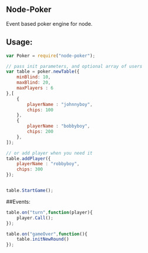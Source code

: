 ## Node-Poker
Event based poker engine for node.


## Usage:
```js
var Poker = require("node-poker");

// pass init parameters, and optional array of users
var table = poker.newTable({
	minBlind: 10,
	maxBlind: 20,
	maxPlayers : 6
},[
	{
		playerName : "johnnyboy",
		chips: 100
	},
	{
		playerName : "bobbyboy",
		chips: 200
	},
]); 

// or add player when you need it
table.addPlayer({
	playerName : "robbyboy",
	chips: 300
});


table.StartGame();
```

##Events:
```js
table.on("turn",function(player){
	player.Call();
});

table.on("gameOver",function(){
	table.initNewRound()
});
```